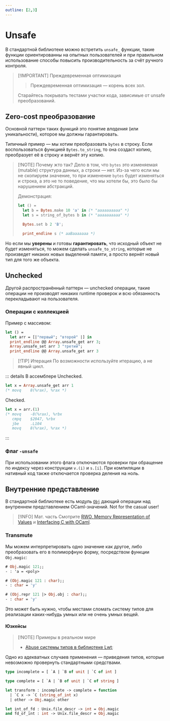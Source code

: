 ```yaml
---
outline: [2,3]
---
```


# Unsafe

В стандартной библиотеке можно встретить `unsafe_` функции, такие функции ориентированны на опытных пользователей и при правильном использование способы повысить производительность за счёт ручного контроля.

> [!IMPORTANT] Преждевременная оптимизация
>
> > Преждевременная оптимизация — корень всех зол.
>
> Старайтесь покрывать тестами участки кода, зависимые от unsafe преобразований.

## Zero-cost преобразование

Основной паттерн таких функций это понятие _владения_ (или уникальности), которое мы должны гарантировать.

Типичный пример &mdash; мы хотим преобразовать `bytes` в строку. Если воспользоваться функцией `Bytes.to_string`, то она создаст копию, преобразует её в строку и вернёт эту копию.

> [!NOTE] Почему жто так?
> Дело в том, что `bytes` это изменяемая (mutable) структура данных, а строки &mdash; нет. Из-за чего если мы не скопируем значение, то при изменение `bytes` будет изменяться и строка, а это не то поведение, что мы хотели бы, это было бы нарушением абстракций.
>
> Демонстрация:
>
> ```ocaml
> let () =
>   let b = Bytes.make 10 'a' in (* "aaaaaaaaaa" *)
>   let s = string_of_bytes b in (* "aaaaaaaaaa" *)
>
>   Bytes.set b 2 'B';
>
>   print_endline s (* aaBaaaaaaa *)
> ```

Но если мы **уверены** и готовы **гарантировать**, что исходный объект не будет изменяться, то можем сделать `unsafe_to_string`, которые не произведет никаких новых выделений памяти, а просто вернёт новый тип для того же объекта.

## Unchecked

Другой распространённый паттерн &mdash; unchecked операции, такие операции не производят никаких runtime проверок и всю обязанность перекладывают на пользователя.

### Операции с коллекцией

Пример с массивом:
```ocaml
let () =
  let arr = [|"первый"; "второй" |] in
  print_endline @@ Array.unsafe_get arr 3;
  Array.unsafe_set arr 3 "третий";
  print_endline @@ Array.unsafe_get arr 3
```

> [!TIP] Итерация
> По возможности используйте итерацию, а не явный цикл.

::: details В ассемблере
Unchecked.

```ocaml
let x = Array.unsafe_get arr 1
(* movq    8(%rax), %rax *)
```

Checked.

```ocaml
let x = arr.(1)
(* movq    -8(%rax), %rbx
   cmpq    $2047, %rbx
   jbe     .L104
   movq    8(%rax), %rax *)
```

:::

### Флаг `-unsafe`

При использовании этого флага отключаются проверки при обращение по индексу через конструкции `v.(i)` и `s.[i]`. При компиляции в нативный код также отключается проверка деления на ноль. 

## Внутренние представление

В стандартной библиотеке есть модуль [`Obj`](https://ocaml.org/manual/api/Obj.html) дающий операции над 
внутреннем представлением OCaml-значений. Not for the casual user!

> [!INFO] Мат. часть
> Смотрите [RWO, Memory Representation of Values](https://dev.realworldocaml.org/runtime-memory-layout.html) и [Interfacing C with OCaml](https://ocaml.org/manual/intfc.html). 

### Transmute

Мы можем интерпретировать одно значение как другое, либо преобразовать его в полиморфную форму, 
посредством функции `Obj.magic`:

```ocaml
# Obj.magic 121;;
- : 'a = <poly>
```
```ocaml
# (Obj.magic 121 : char);;
- : char = 'y'
```
```ocaml
# (Obj.repr 121 |> Obj.obj : char);;
- : char = 'y'
```

Это может быть нужно, чтобы местами сломать систему типов для реализации каких-нибудь 
умных или не очень умных вещей.

#### Юзкейсы

> [!NOTE] Примеры в реальном мире
> - [Abuse системы типов в библиотеке Lwt](https://github.com/ocsigen/lwt/blob/master/src/core/lwt.ml#L311);

Одно из адекватных случаев применения &mdash; приведения типов, которые невозможно 
провернуть стандартными средствами.  

```ocaml
type incomplete = [ `A | `B of unit | `C of int ]

type complete = [ `A | `B of unit | `C of string ]

let transform : incomplete -> complete = function 
  | `C x -> `C (string_of_int x)
  | other -> Obj.magic other
```

```ocaml
let int_of_fd : Unix.file_descr -> int = Obj.magic
and fd_of_int : int -> Unix.file_descr = Obj.magic
```